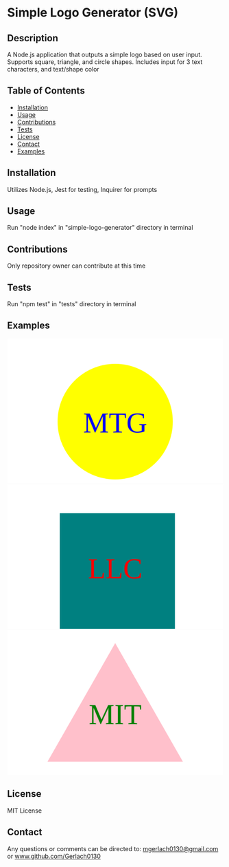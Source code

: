   # Simple Logo Generator (SVG)

  ## Description

  A Node.js application that outputs a simple logo based on user input. Supports square, triangle, and circle shapes. Includes input for 3 text characters, and text/shape color

  ## Table of Contents
  * [Installation](#installation)
  * [Usage](#usage)
  * [Contributions](#contributions)
  * [Tests](#tests)
  * [License](#license)
  * [Contact](#contact)
  * [Examples](#examples)

  
  ## Installation

  Utilizes Node.js, Jest for testing, Inquirer for prompts

  ## Usage

  Run "node index" in "simple-logo-generator" directory in terminal

  ## Contributions

  Only repository owner can contribute at this time

  ## Tests

  Run "npm test" in "tests" directory in terminal

  ## Examples

  ![Alt text](./examples/logoexample1.svg)
  ![Alt text](./examples/logoexample2.svg)
  ![Alt text](./examples/logoexample3.svg)

  ## License

  MIT License

  ## Contact

  Any questions or comments can be directed to: mgerlach0130@gmail.com or www.github.com/Gerlach0130

